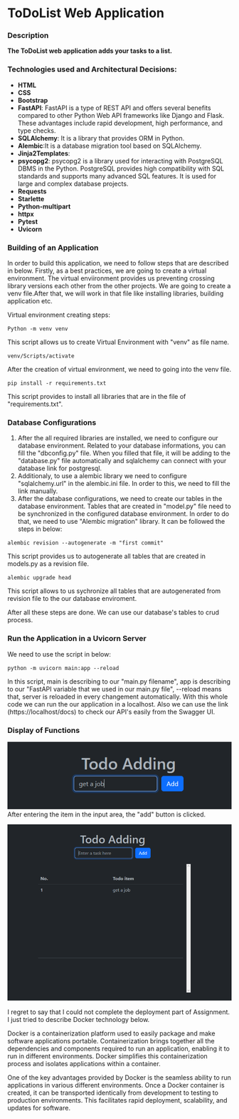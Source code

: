 # ToDoList Web Application
### Description
**The ToDoList web application adds your tasks to a list.**

### Technologies used and Architectural Decisions:
* **HTML**
* **CSS**
* **Bootstrap**
* **FastAPI**: FastAPI is a type of REST API and offers several benefits compared to other Python Web API frameworks like Django and Flask. These advantages include rapid development, high performance, and type checks.
* **SQLAlchemy**: It is a library that provides ORM in Python.
* **Alembic**:It is a database migration tool based on SQLAlchemy.
* **Jinja2Templates**:
* **psycopg2**: psycopg2 is a library used for interacting with PostgreSQL DBMS in the Python. PostgreSQL provides high compatibility with SQL standards and supports many advanced SQL features. It is used for large and complex database projects.
* **Requests**
* **Starlette** 
* **Python-multipart**
* **httpx**
* **Pytest**
* **Uvicorn**

### Building of an Application
In order to build this application, we need to follow steps that are described in below.
Firstly, as a best practices, we are going to create a virtual environment. The virtual enviironment provides us preventing crossing library versions each other from the other projects. We are going to create a venv file.After that, we will work in that file like installing libraries, building application etc.

Virtual environment creating steps:

<pre><code>Python -m venv venv</code></pre>
This script allows us to create Virtual Environment with "venv" as file name.
<pre><code>venv/Scripts/activate</code></pre> 
After the creation of virtual environment, we need to going into the venv file. 
<pre><code>pip install -r requirements.txt</code></pre>
This script provides to install all libraries that are in the file of "requirements.txt".

### Database Configurations

1. After the all required libraries are installed, we need to configure our database environment. Related to your database informations, you can fill the "dbconfig.py" file. When you filled that file, it will be adding to the "database.py" file automatically and sqlalchemy can connect with your database link for postgresql.
2. Additionaly, to use a alembic library we need to configure "sqlalchemy.url" in the alembic.ini file. In order to this, we need to fill the link manually.
3. After the database configurations, we need to create our tables in the database environment. Tables that are created in "model.py" file need to be synchronized in the configured database environment. In order to do that, we need to use "Alembic migration" library. It can be followed the steps in below:
<pre><code>alembic revision --autogenerate -m "first commit"</code></pre> 
This script provides us to autogenerate all tables that are created in models.py as a revision file.   
<pre><code>alembic upgrade head</code></pre> 
This script allows to us sychronize all tables that are autogenerated from revision file to the our database enviroment.

After all these steps are done. We can use our database's tables to crud process.

### Run the Application in a Uvicorn Server

We need to use the script in below:

<pre><code>python -m uvicorn main:app --reload</code></pre> In this script, main is describing to our "main.py filename", app is describing to our "FastAPI variable that we used in our main.py file", --reload means that, server is reloaded in every changement automatically. With this whole code we can run the our application in a localhost. Also we can use the link (https://localhost/docs) to check our API's easily from the Swagger UI. 





### Display of Functions
![Jpeg-1](https://github.com/UmitEkmekci/TodoListApplication/blob/main/adding.PNG)
<br/>
After entering the item in the input area, the "add" button is clicked.

![Jpeg-1](https://github.com/UmitEkmekci/TodoListApplication/blob/main/listing.PNG)
<br/>


I regret to say that I could not complete the deployment part of Assignment. I just tried to describe Docker technology below.

Docker is a containerization platform used to easily package and make software applications portable. Containerization brings together all the dependencies and components required to run an application, enabling it to run in different environments. Docker simplifies this containerization process and isolates applications within a container.

One of the key advantages provided by Docker is the seamless ability to run applications in various different environments. Once a Docker container is created, it can be transported identically from development to testing to production environments. This facilitates rapid deployment, scalability, and updates for software.


